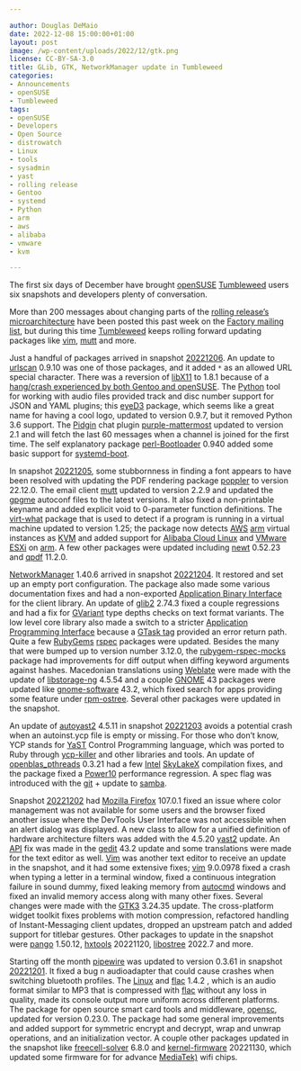 ```yaml
---

author: Douglas DeMaio
date: 2022-12-08 15:00:00+01:00
layout: post
image: /wp-content/uploads/2022/12/gtk.png
license: CC-BY-SA-3.0
title: GLib, GTK, NetworkManager update in Tumbleweed 
categories:
- Announcements
- openSUSE
- Tumbleweed
tags:
- openSUSE
- Developers
- Open Source
- distrowatch
- Linux
- tools
- sysadmin
- yast
- rolling release
- Gentoo
- systemd
- Python
- arm
- aws
- alibaba
- vmware
- kvm

---
```


The first six days of December have brought [openSUSE](https://get.opensuse.org/) [Tumbleweed](https://get.opensuse.org/tumbleweed/) users six snapshots and developers plenty of conversation. 

More than 200 messages about changing parts of the [rolling release’s microarchitecture](https://news.opensuse.org/2022/11/28/tw-to-roll-out-mitigation-plan-advance-microarchitecture/) have been posted this past week on the [Factory mailing list](https://lists.opensuse.org/archives/list/factory@lists.opensuse.org/), but during this time [Tumbleweed](https://get.opensuse.org/tumbleweed/) keeps rolling forward updating packages like [vim](https://www.vim.org/), [mutt](http://www.mutt.org/) and more.

Just a handful of packages arrived in snapshot [20221206](https://lists.opensuse.org/archives/list/factory@lists.opensuse.org/thread/EAY3RYGXYUJJJS3HAOS4DVDXKLP32VFS/). An update to [urlscan](https://urlscan.io/) 0.9.10 was one of those packages, and it added `*` as an allowed URL special character. There was a reversion of [libX11](https://gitlab.freedesktop.org/xorg/lib/libx11) to 1.8.1 because of a [hang/crash experienced by both Gentoo and openSUSE](https://gitlab.freedesktop.org/xorg/lib/libx11/-/issues/170). The [Python](https://www.python.org/) tool for working with audio files provided track and disc number support for JSON and YAML plugins; this [eyeD3](https://eyed3.readthedocs.io) package, which seems like a great name for having a cool logo, updated to version 0.9.7, but it removed Python 3.6 support. The [Pidgin](https://pidgin.im/) chat plugin [purple-mattermost](https://github.com/EionRobb/purple-mattermost) updated to version 2.1 and will fetch the last 60 messages when a channel is joined for the first time. The self explanatory package [perl-Bootloader](https://github.com/openSUSE/perl-bootloader) 0.940 added some basic support for [systemd-boot](https://freedesktop.org/wiki/Software/systemd/).

In snapshot [20221205](https://lists.opensuse.org/archives/list/factory@lists.opensuse.org/thread/YVTK3E74IEQB5LNSHKMNKWFZUDAI7JIF/), some stubbornness in finding a font appears to have been resolved with updating the PDF rendering package [poppler](https://poppler.freedesktop.org/) to version 22.12.0. The email client [mutt](http://www.mutt.org/) updated to version 2.2.9 and updated the [gpgme](https://gnupg.org/software/gpgme/index.html) autoconf files to the latest versions. It also fixed a non-printable keyname and added explicit void to 0-parameter function definitions. The [virt-what](https://people.redhat.com/~rjones/virt-what/) package that is used to detect if a program is running in a virtual machine updated to version 1.25; the package now detects [AWS](https://aws.amazon.com/) [arm](https://www.arm.com/) virtual instances as [KVM](https://www.linux-kvm.org/page/Main_Page) and added support for [Alibaba Cloud Linux](https://www.alibabacloud.com/product/alibaba-cloud-linux-2) and [VMware ESXi](https://www.vmware.com/products/esxi-and-esx.html) on [arm](https://www.arm.com/). A few other packages were updated including [newt](https://pagure.io/newt) 0.52.23 and [qpdf](https://github.com/qpdf/qpdf) 11.2.0.

[NetworkManager](https://networkmanager.dev/) 1.40.6 arrived in snapshot [20221204](https://lists.opensuse.org/archives/list/factory@lists.opensuse.org/thread/HCDFGDG6BTC4LYUEZ6677T2JQRNIXGGF/). It restored and set up an empty port configuration. The package also made some various documentation fixes and had a non-exported [Application Binary Interface](https://en.wikipedia.org/wiki/Application_binary_interface) for the client library. An update of [glib2](https://wiki.gnome.org/Projects/GLib) 2.74.3 fixed a couple regressions and had a fix for [GVariant](https://www.freedesktop.org/software/gstreamer-sdk/data/docs/latest/glib/glib-GVariant.html) type depths checks on text format variants. The low level core library also made a switch to a stricter [Application Programming Interface](https://en.wikipedia.org/wiki/API) because a [GTask tag](https://libsoup.org/gio/GTask.html) provided an error return path. Quite a few [RubyGems](https://rubygems.org/) [rspec](https://github.com/rspec) packages were updated.  Besides the many that were bumped up to version number 3.12.0, the [rubygem-rspec-mocks](https://github.com/rspec/rspec-mocks/blob/main/Changelog.md) package had improvements for diff output when diffing keyword arguments against hashes. Macedonian translations using [Weblate](https://weblate.org/) were made with the update of [libstorage-ng](https://github.com/openSUSE/libstorage-ng) 4.5.54 and a couple [GNOME](https://www.gnome.org/) 43 packages were updated like [gnome-software](https://gitlab.gnome.org/GNOME/gnome-software) 43.2, which fixed search for apps providing some feature under [rpm-ostree](https://rpm-ostree.readthedocs.io). Several other packages were updated in the snapshot.

An update of [autoyast2](https://github.com/yast/yast-autoinstallation) 4.5.11 in snapshot [20221203](https://lists.opensuse.org/archives/list/factory@lists.opensuse.org/thread/K6F5H6EZ6KZGNW6ENLZZITSJOUIUZODY/) avoids a potential crash when an autoinst.ycp file is empty or missing. For those who don’t know, YCP stands for [YaST](https://yast.opensuse.org/) Control Programming language, which was ported to Ruby through [ycp-killer](https://github.com/yast/ycp-killer) and other libraries and tools. An update of [openblas_pthreads](https://github.com/xianyi/OpenBLAS) 0.3.21 had a few [Intel](https://www.intel.com/) [SkyLakeX](https://en.wikichip.org/wiki/intel/cores/skylake_x) compilation fixes, and the package fixed a [Power10](https://en.wikipedia.org/wiki/Power10) performance regression. A spec flag was introduced with the [git](https://github.com/git) + update to [samba](https://www.samba.org/).

Snapshot [20221202](https://lists.opensuse.org/archives/list/factory@lists.opensuse.org/thread/MSVAS35OPS4DJIEK7HQYADVFFUYLDYTJ/) had [Mozilla Firefox](https://www.mozilla.org) 107.0.1 fixed an issue where color management was not available for some users and the browser fixed another issue where the DevTools User Interface was not accessible when an alert dialog was displayed. A new class to allow for a unified definition of hardware architecture filters was added with the 4.5.20 [yast2](https://github.com/yast/yast-yast2) update. An [API](https://en.wikipedia.org/wiki/API) fix was made in the [gedit](https://wiki.gnome.org/Apps/Gedit) 43.2 update and some translations were made for the text editor as well. [Vim](https://www.vim.org/) was another text editor to receive an update in the snapshot, and it had some extensive fixes; [vim](https://www.vim.org/) 9.0.0978 fixed a crash when typing a letter in a terminal window, fixed a continuous integration failure in sound dummy, fixed leaking memory from [autocmd](https://vimdoc.sourceforge.net/htmldoc/autocmd.html) windows and fixed an invalid memory access along with many other fixes. Several changes were made with the [GTK3](https://www.gtk.org/) 3.24.35 update. The cross-platform widget toolkit fixes problems with motion compression, refactored handling of Instant-Messaging client updates, dropped an upstream patch and added support for titlebar gestures. Other packages to update in the snapshot were [pango](https://pango.gnome.org/) 1.50.12, [hxtools](https://inai.de/projects/hxtools/) 20221120, [libostree](https://ostreedev.github.io/ostree/) 2022.7 and more.

Starting off the month [pipewire](https://pipewire.org/) was updated to version 0.3.61 in snapshot [20221201](https://lists.opensuse.org/archives/list/factory@lists.opensuse.org/thread/ZY3E4EOFL27S2Q36ZNTHYMNKVZKQNPEZ/). It fixed a bug n audioadapter that could cause crashes when switching bluetooth profiles. The [Linux](https://www.kernel.org/) and [flac](https://xiph.org/flac/) 1.4.2 , which is an audio format similar to MP3 that is compressed with [flac](https://xiph.org/flac/) without any loss in quality, made its console output more uniform across different platforms. The package for open source smart card tools and middleware, [opensc](https://github.com/OpenSC/OpenSC), updated for version 0.23.0. The package had some general improvements and added support for symmetric encrypt and decrypt, wrap and unwrap operations, and an initialization vector. A couple other packages updated in the snapshot like [freecell-solver](https://fc-solve.shlomifish.org/) 6.8.0 and [kernel-firmware](https://git.kernel.org/pub/scm/linux/kernel/git/firmware/linux-firmware.git) 20221130, which updated some firmware for for advance [MediaTek)](https://www.mediatek.com/) wifi chips.


<meta name="openSUSE, Tumbleweed, Developers, sysadmin, user, Open Source, rolling release, gamers, superuser, distrowatch, hacker, Linux, Kernel, KDE, client, mediatek, pango, vim, ostree, intel, yast, flac, glib, networkmanager, vmware, alibaba, cloud, arm, aws" content="HTML,CSS,XML,JavaScript">

